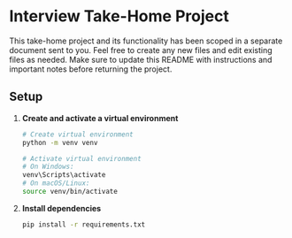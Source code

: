 # Interview Take-Home Project

This take-home project and its functionality has been scoped in a separate document sent to you. Feel free to create any new files and edit existing files as needed. Make sure to update this README with instructions and important notes before returning the project.

## Setup

1. **Create and activate a virtual environment**

   ```bash
   # Create virtual environment
   python -m venv venv

   # Activate virtual environment
   # On Windows:
   venv\Scripts\activate
   # On macOS/Linux:
   source venv/bin/activate
   ```

2. **Install dependencies**

   ```bash
   pip install -r requirements.txt
   ```